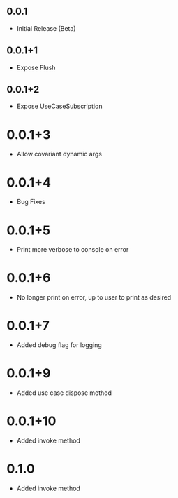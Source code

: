 ## 0.0.1

* Initial Release (Beta)

## 0.0.1+1

* Expose Flush

## 0.0.1+2

* Expose UseCaseSubscription

# 0.0.1+3

* Allow covariant dynamic args

# 0.0.1+4

* Bug Fixes

# 0.0.1+5

* Print more verbose to console on error

# 0.0.1+6

* No longer print on error, up to user to print as desired

# 0.0.1+7

* Added debug flag for logging

# 0.0.1+9

* Added use case dispose method

# 0.0.1+10

* Added invoke method

# 0.1.0

* Added invoke method